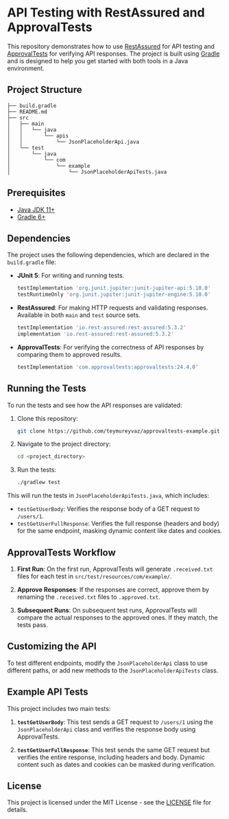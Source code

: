 
# API Testing with RestAssured and ApprovalTests

This repository demonstrates how to use [RestAssured](https://rest-assured.io/) for API testing and [ApprovalTests](https://approvaltests.com/) for verifying API responses. The project is built using [Gradle](https://gradle.org/) and is designed to help you get started with both tools in a Java environment.

## Project Structure

```plaintext
├── build.gradle
├── README.md
├── src
│   ├── main
│   │   └── java
│   │       └── apis
│   │           └── JsonPlaceholderApi.java
│   └── test
│       └── java
│           └── com
│               └── example
│                   └── JsonPlaceholderApiTests.java
```

## Prerequisites

- [Java JDK 11+](https://www.oracle.com/java/technologies/javase-jdk11-downloads.html)
- [Gradle 6+](https://gradle.org/install/)

## Dependencies

The project uses the following dependencies, which are declared in the `build.gradle` file:

- **JUnit 5**: For writing and running tests.
  ```groovy
  testImplementation 'org.junit.jupiter:junit-jupiter-api:5.10.0'
  testRuntimeOnly 'org.junit.jupiter:junit-jupiter-engine:5.10.0'
  ```
- **RestAssured**: For making HTTP requests and validating responses. Available in both `main` and `test` source sets.
  ```groovy
  testImplementation 'io.rest-assured:rest-assured:5.3.2'
  implementation 'io.rest-assured:rest-assured:5.3.2'
  ```
- **ApprovalTests**: For verifying the correctness of API responses by comparing them to approved results.
  ```groovy
  testImplementation 'com.approvaltests:approvaltests:24.4.0'
  ```

## Running the Tests

To run the tests and see how the API responses are validated:

1. Clone this repository:

    ```sh
    git clone https://github.com/teymureyvaz/approvaltests-example.git
    ```

2. Navigate to the project directory:

    ```sh
    cd <project_directory>
    ```

3. Run the tests:

    ```sh
    ./gradlew test
    ```

This will run the tests in `JsonPlaceholderApiTests.java`, which includes:
- `testGetUserBody`: Verifies the response body of a GET request to `/users/1`.
- `testGetUserFullResponse`: Verifies the full response (headers and body) for the same endpoint, masking dynamic content like dates and cookies.

## ApprovalTests Workflow

1. **First Run**: On the first run, ApprovalTests will generate `.received.txt` files for each test in `src/test/resources/com/example/`.

2. **Approve Responses**: If the responses are correct, approve them by renaming the `.received.txt` files to `.approved.txt`.

3. **Subsequent Runs**: On subsequent test runs, ApprovalTests will compare the actual responses to the approved ones. If they match, the tests pass.

## Customizing the API

To test different endpoints, modify the `JsonPlaceholderApi` class to use different paths, or add new methods to the `JsonPlaceholderApiTests` class.

## Example API Tests

This project includes two main tests:

1. **`testGetUserBody`**: This test sends a GET request to `/users/1` using the `JsonPlaceholderApi` class and verifies the response body using ApprovalTests.

2. **`testGetUserFullResponse`**: This test sends the same GET request but verifies the entire response, including headers and body. Dynamic content such as dates and cookies can be masked during verification.

## License

This project is licensed under the MIT License - see the [LICENSE](LICENSE) file for details.
